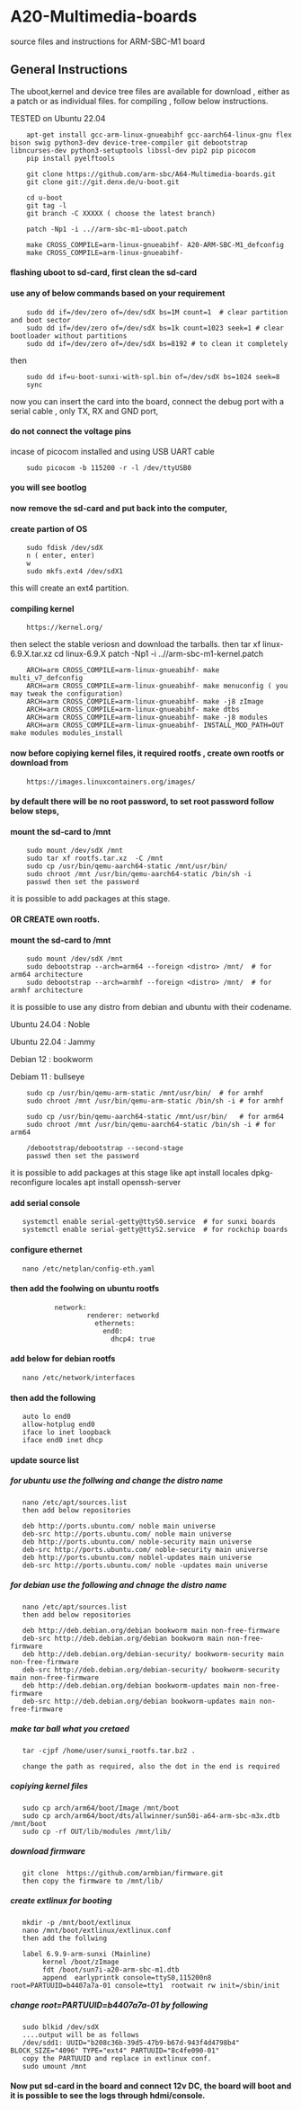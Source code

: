 # A20-Multimedia-boards
source files and instructions for ARM-SBC-M1 board

## General Instructions
The uboot,kernel and device tree files are available for download , either as a patch or as individual files.
for compiling , follow below instructions.

TESTED on Ubuntu 22.04

        apt-get install gcc-arm-linux-gnueabihf gcc-aarch64-linux-gnu flex bison swig python3-dev device-tree-compiler git debootstrap libncurses-dev python3-setuptools libssl-dev pip2 pip picocom
        pip install pyelftools

        git clone https://github.com/arm-sbc/A64-Multimedia-boards.git
        git clone git://git.denx.de/u-boot.git

        cd u-boot
        git tag -l
        git branch -C XXXXX ( choose the latest branch) 

        patch -Np1 -i ..//arm-sbc-m1-uboot.patch

        make CROSS_COMPILE=arm-linux-gnueabihf- A20-ARM-SBC-M1_defconfig
        make CROSS_COMPILE=arm-linux-gnueabihf-

#### flashing uboot to sd-card,  first clean the sd-card 
#### use any of below commands based on your requirement 

        sudo dd if=/dev/zero of=/dev/sdX bs=1M count=1  # clear partition and boot sector
        sudo dd if=/dev/zero of=/dev/sdX bs=1k count=1023 seek=1 # clear bootloader without partitions
        sudo dd if=/dev/zero of=/dev/sdX bs=8192 # to clean it completely

then

        sudo dd if=u-boot-sunxi-with-spl.bin of=/dev/sdX bs=1024 seek=8
        sync

now you can insert the card into the board, connect the debug port with a serial cable , only TX, RX and GND port,
#### do not connect the voltage pins
incase of picocom installed and using USB UART cable

        sudo picocom -b 115200 -r -l /dev/ttyUSB0

#### you will see bootlog

#### now remove the sd-card and put back into the computer,
#### create partion of OS ###
        sudo fdisk /dev/sdX
        n ( enter, enter) 
        w
        sudo mkfs.ext4 /dev/sdX1
this will create an ext4 partition.

#### compiling kernel 
        https://kernel.org/
then select the stable veriosn and download the tarballs.
then
        tar xf linux-6.9.X.tar.xz
        cd linux-6.9.X
        patch -Np1 -i ..//arm-sbc-m1-kernel.patch
 
        ARCH=arm CROSS_COMPILE=arm-linux-gnueabihf- make multi_v7_defconfig
        ARCH=arm CROSS_COMPILE=arm-linux-gnueabihf- make menuconfig ( you may tweak the configuration)
        ARCH=arm CROSS_COMPILE=arm-linux-gnueabihf- make -j8 zImage
        ARCH=arm CROSS_COMPILE=arm-linux-gnueabihf- make dtbs
        ARCH=arm CROSS_COMPILE=arm-linux-gnueabihf- make -j8 modules
        ARCH=arm CROSS_COMPILE=arm-linux-gnueabihf- INSTALL_MOD_PATH=OUT make modules modules_install

#### now before copiying kernel files, it required rootfs , create own rootfs or download from
        https://images.linuxcontainers.org/images/
#### by default there will be no root password, to set root password follow below steps,
#### mount the sd-card to /mnt
        sudo mount /dev/sdX /mnt
        sudo tar xf rootfs.tar.xz  -C /mnt
        sudo cp /usr/bin/qemu-aarch64-static /mnt/usr/bin/
        sudo chroot /mnt /usr/bin/qemu-aarch64-static /bin/sh -i
        passwd then set the password
it is possible to add packages at this stage.
#### OR CREATE own rootfs.
#### mount the sd-card to /mnt
        sudo mount /dev/sdX /mnt
        sudo debootstrap --arch=arm64 --foreign <distro> /mnt/  # for arm64 architecture
        sudo debootstrap --arch=armhf --foreign <distro> /mnt/  # for armhf architecture

it is possible to use any distro from debian and ubuntu with their codename.

Ubuntu 24.04 : Noble

Ubuntu 22.04 : Jammy

Debian 12  :  bookworm

Debiam 11  :  bullseye

        sudo cp /usr/bin/qemu-arm-static /mnt/usr/bin/  # for armhf 
        sudo chroot /mnt /usr/bin/qemu-arm-static /bin/sh -i # for armhf

        sudo cp /usr/bin/qemu-aarch64-static /mnt/usr/bin/   # for arm64
        sudo chroot /mnt /usr/bin/qemu-aarch64-static /bin/sh -i # for arm64

        /debootstrap/debootstrap --second-stage
        passwd then set the password
it is possible to add packages at this stage like
       apt install locales
       dpkg-reconfigure locales
       apt install openssh-server

#### add serial console
       systemctl enable serial-getty@ttyS0.service  # for sunxi boards
       systemctl enable serial-getty@ttyS2.service  # for rockchip boards
#### configure ethernet

       nano /etc/netplan/config-eth.yaml
#### then add the foolwing on ubuntu rootfs
               network:
                       renderer: networkd
                         ethernets:
                           end0:
                             dhcp4: true
#### add below for debian rootfs
       nano /etc/network/interfaces
#### then add the following
       auto lo end0
       allow-hotplug end0
       iface lo inet loopback
       iface end0 inet dhcp
#### update source list
##### for ubuntu use the follwing and change the distro name 
       nano /etc/apt/sources.list
       then add below repositories 
        
       deb http://ports.ubuntu.com/ noble main universe
       deb-src http://ports.ubuntu.com/ noble main universe
       deb http://ports.ubuntu.com/ noble-security main universe
       deb-src http://ports.ubuntu.com/ noble-security main universe
       deb http://ports.ubuntu.com/ noblel-updates main universe
       deb-src http://ports.ubuntu.com/ noble -updates main universe
##### for debian use the following and chnage the distro name 
       nano /etc/apt/sources.list
       then add below repositories 
        
       deb http://deb.debian.org/debian bookworm main non-free-firmware
       deb-src http://deb.debian.org/debian bookworm main non-free-firmware
       deb http://deb.debian.org/debian-security/ bookworm-security main non-free-firmware
       deb-src http://deb.debian.org/debian-security/ bookworm-security main non-free-firmware
       deb http://deb.debian.org/debian bookworm-updates main non-free-firmware       
       deb-src http://deb.debian.org/debian bookworm-updates main non-free-firmware
##### make tar ball what you cretaed
       tar -cjpf /home/user/sunxi_rootfs.tar.bz2 .

       change the path as required, also the dot in the end is required
##### copiying kernel files
       sudo cp arch/arm64/boot/Image /mnt/boot
       sudo cp arch/arm64/boot/dts/allwinner/sun50i-a64-arm-sbc-m3x.dtb /mnt/boot
       sudo cp -rf OUT/lib/modules /mnt/lib/
##### download firmware
       git clone  https://github.com/armbian/firmware.git
       then copy the firmware to /mnt/lib/
##### create extlinux for booting
       mkdir -p /mnt/boot/extlinux
       nano /mnt/boot/extlinux/extlinux.conf
       then add the follwing

       label 6.9.9-arm-sunxi (Mainline)
            kernel /boot/zImage
            fdt /boot/sun7i-a20-arm-sbc-m1.dtb
            append  earlyprintk console=ttyS0,115200n8 root=PARTUUID=b4407a7a-01 console=tty1  rootwait rw init=/sbin/init
##### change root=PARTUUID=b4407a7a-01 by following
       sudo blkid /dev/sdX 
       ....output will be as follows 
       /dev/sdd1: UUID="b208c36b-39d5-47b9-b67d-943f4d4798b4" BLOCK_SIZE="4096" TYPE="ext4" PARTUUID="8c4fe090-01"
       copy the PARTUUID and replace in extlinux conf.
       sudo umount /mnt
#### Now put sd-card in the board and connect 12v DC, the board will boot and it is possible to see the logs through hdmi/console.     
